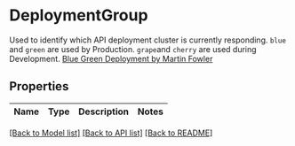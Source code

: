 # DeploymentGroup

Used to identify which API deployment cluster is currently responding.  `blue` and `green` are used by Production. `grape`and `cherry` are used during Development.  [Blue Green Deployment by Martin Fowler](https://martinfowler.com/bliki/BlueGreenDeployment.html)

## Properties
Name | Type | Description | Notes
------------ | ------------- | ------------- | -------------

[[Back to Model list]](../README.md#documentation-for-models) [[Back to API list]](../README.md#documentation-for-api-endpoints) [[Back to README]](../README.md)


